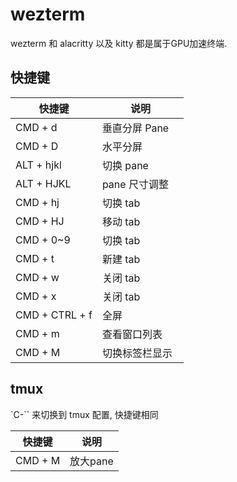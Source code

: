 # wezterm 

wezterm 和 alacritty 以及 kitty 都是属于GPU加速终端.


## 快捷键

快捷键         | 说明
---------------|----------------
CMD + d        | 垂直分屏 Pane
CMD + D        | 水平分屏
ALT + hjkl     | 切换 pane
ALT + HJKL     | pane 尺寸调整　
CMD + hj       | 切换 tab
CMD + HJ       | 移动 tab
CMD + 0~9      | 切换 tab
CMD + t        | 新建 tab
CMD + w        | 关闭 tab
CMD + x        | 关闭 tab
CMD + CTRL + f | 全屏
CMD + m        | 查看窗口列表
CMD + M        | 切换标签栏显示

## tmux 

`C-\`` 来切换到 tmux 配置, 快捷键相同

快捷键         | 说明
---------------|----------------
CMD + M        | 放大pane
